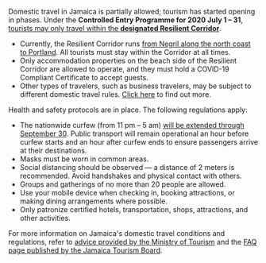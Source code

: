 Domestic travel in Jamaica is partially allowed; tourism has started opening in phases. Under the **Controlled Entry Programme for 2020 July 1 – 31**, [tourists may only travel within the **designated Resilient Corridor**](https://www.jtbonline.org/wp-content/uploads/FAQs-for-Re-Opening-July-10.pdf).

- Currently, the Resilient Corridor runs [from Negril along the north coast to Portland](https://www.jtbonline.org/wp-content/uploads/FAQs-for-Re-Opening-July-10.pdf). All tourists must stay within the Corridor at all times.
- Only accommodation properties on the beach side of the Resilient Corridor are allowed to operate, and they must hold a COVID-19 Compliant Certificate to accept guests.
- Other types of travelers, such as business travelers, may be subject to different domestic travel rules. [Click here](https://www.jtbonline.org/wp-content/uploads/JTS-Bulletin-16-for-July-2-1.pdf) to find out more.

Health and safety protocols are in place. The following regulations apply:

- The nationwide curfew (from 11 pm – 5 am) [will be extended through September 30](https://www.garda.com/crisis24/news-alerts/364991/jamaica-authorities-extend-nationwide-nighttime-curfew-through-september-30-update-8). Public transport will remain operational an hour before curfew starts and an hour after curfew ends to ensure passengers arrive at their destinations.
- Masks must be worn in common areas.
- Social distancing should be observed — a distance of 2 meters is recommended. Avoid handshakes and physical contact with others.
- Groups and gatherings of no more than 20 people are allowed.
- Use your mobile device when checking in, booking attractions, or making dining arrangements where possible.
- Only patronize certified hotels, transportation, shops, attractions, and other activities.

For more information on Jamaica's domestic travel conditions and regulations, refer to [advice provided by the Ministry of Tourism](https://www.jtbonline.org/wp-content/uploads/Covid-19-Tourist-Dos-Donts-v-12-June-2020-vF.pdf) and the [FAQ page published by the Jamaica Tourism Board](https://www.jtbonline.org/wp-content/uploads/FAQs-for-Re-Opening-July-10.pdf).
